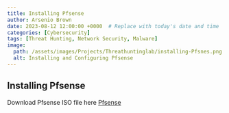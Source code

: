 ```yaml
---
title: Installing Pfsense
author: Arsenio Brown 
date: 2023-08-12 12:00:00 +0000  # Replace with today's date and time
categories: [Cybersecurity]
tags: [Threat Hunting, Network Security, Malware]
image: 
  path: /assets/images/Projects/Threathuntinglab/installing-Pfsnes.png
  alt: Installing and Configuring Pfsense
---
```


## Installing Pfsense

Download Pfsense ISO file here  [Pfsense](https://www.pfsense.org/download/)